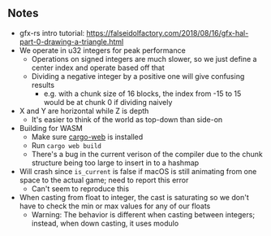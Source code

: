 
## Notes
* gfx-rs intro tutorial: https://falseidolfactory.com/2018/08/16/gfx-hal-part-0-drawing-a-triangle.html
* We operate in u32 integers for peak performance
    * Operations on signed integers are much slower, so we just define a center index and operate based off that
    * Dividing a negative integer by a positive one will give confusing results
        * e.g. with a chunk size of 16 blocks, the index from -15 to 15 would be at chunk 0 if dividing naively
* X and Y are horizontal while Z is depth
    * It's easier to think of the world as top-down than side-on
* Building for WASM
    * Make sure [cargo-web](https://github.com/koute/cargo-web) is installed
    * Run `cargo web build`
    * There's a bug in the current verison of the compiler due to the chunk structure being too large to insert in to a hashmap
* Will crash since `is_current` is false if macOS is still animating from one space to the actual game; need to report this error
    * Can't seem to reproduce this
* When casting from float to integer, the cast is saturating so we don't have to check the min or max values for any of our floats
    * Warning: The behavior is different when casting between integers; instead, when down casting, it uses modulo 

